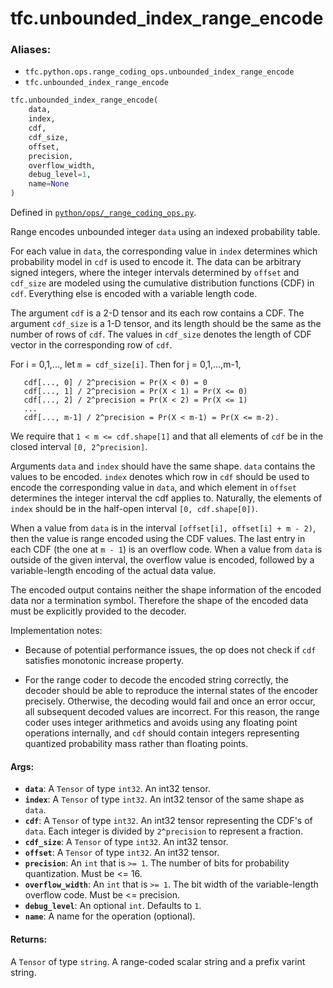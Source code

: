 
# tfc.unbounded_index_range_encode

### Aliases:

* `tfc.python.ops.range_coding_ops.unbounded_index_range_encode`
* `tfc.unbounded_index_range_encode`

``` python
tfc.unbounded_index_range_encode(
    data,
    index,
    cdf,
    cdf_size,
    offset,
    precision,
    overflow_width,
    debug_level=1,
    name=None
)
```



Defined in [`python/ops/_range_coding_ops.py`](https://github.com/tensorflow/compression/tree/master/python/ops/_range_coding_ops.py).

<!-- Placeholder for "Used in" -->

Range encodes unbounded integer `data` using an indexed probability table.

For each value in `data`, the corresponding value in `index` determines which
probability model in `cdf` is used to encode it. The data can be arbitrary
signed integers, where the integer intervals determined by `offset` and
`cdf_size` are modeled using the cumulative distribution functions (CDF) in
`cdf`. Everything else is encoded with a variable length code.

The argument `cdf` is a 2-D tensor and its each row contains a CDF. The argument
`cdf_size` is a 1-D tensor, and its length should be the same as the number of
rows of `cdf`. The values in `cdf_size` denotes the length of CDF vector in the
corresponding row of `cdf`.

For i = 0,1,..., let `m = cdf_size[i]`. Then for j = 0,1,...,m-1,

```
   cdf[..., 0] / 2^precision = Pr(X < 0) = 0
   cdf[..., 1] / 2^precision = Pr(X < 1) = Pr(X <= 0)
   cdf[..., 2] / 2^precision = Pr(X < 2) = Pr(X <= 1)
   ...
   cdf[..., m-1] / 2^precision = Pr(X < m-1) = Pr(X <= m-2).
```

We require that `1 < m <= cdf.shape[1]` and that all elements of `cdf` be in the
closed interval `[0, 2^precision]`.

Arguments `data` and `index` should have the same shape. `data` contains the
values to be encoded. `index` denotes which row in `cdf` should be used to
encode the corresponding value in `data`, and which element in `offset`
determines the integer interval the cdf applies to. Naturally, the elements of
`index` should be in the half-open interval `[0, cdf.shape[0])`.

When a value from `data` is in the interval `[offset[i], offset[i] + m - 2)`,
then the value is range encoded using the CDF values. The last entry in each
CDF (the one at `m - 1`) is an overflow code. When a value from `data` is
outside of the given interval, the overflow value is encoded, followed by a
variable-length encoding of the actual data value.

The encoded output contains neither the shape information of the encoded data
nor a termination symbol. Therefore the shape of the encoded data must be
explicitly provided to the decoder.

Implementation notes:

- Because of potential performance issues, the op does not check if `cdf`
satisfies monotonic increase property.

- For the range coder to decode the encoded string correctly, the decoder should
be able to reproduce the internal states of the encoder precisely. Otherwise,
the decoding would fail and once an error occur, all subsequent decoded values
are incorrect. For this reason, the range coder uses integer arithmetics and
avoids using any floating point operations internally, and `cdf` should contain
integers representing quantized probability mass rather than floating points.

#### Args:

* <b>`data`</b>: A `Tensor` of type `int32`. An int32 tensor.
* <b>`index`</b>: A `Tensor` of type `int32`.
    An int32 tensor of the same shape as `data`.
* <b>`cdf`</b>: A `Tensor` of type `int32`.
    An int32 tensor representing the CDF's of `data`. Each integer is divided
    by `2^precision` to represent a fraction.
* <b>`cdf_size`</b>: A `Tensor` of type `int32`. An int32 tensor.
* <b>`offset`</b>: A `Tensor` of type `int32`. An int32 tensor.
* <b>`precision`</b>: An `int` that is `>= 1`.
    The number of bits for probability quantization. Must be <= 16.
* <b>`overflow_width`</b>: An `int` that is `>= 1`.
    The bit width of the variable-length overflow code. Must be <=
    precision.
* <b>`debug_level`</b>: An optional `int`. Defaults to `1`.
* <b>`name`</b>: A name for the operation (optional).


#### Returns:

A `Tensor` of type `string`.
A range-coded scalar string and a prefix varint string.